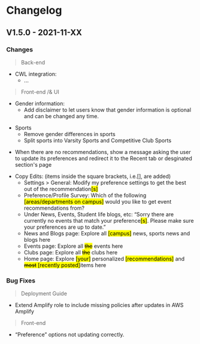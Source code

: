 # Changelog

## V1.5.0 - 2021-11-XX
### Changes
> Back-end
- CWL integration:
    - ...
<p></p>

> Front-end /& UI

- Gender information: 
    - Add disclaimer to let users know that gender information is optional and can be changed any time. 
<p></p>

- Sports
    - Remove gender differences in sports
    - Split sports into Varsity Sports and Competitive Club Sports
<p></p>

- When there are no recommendations, show a message asking the user to update its preferences and redirect it to the Recent tab or desginated section's page

<p></p>

- Copy Edits:
    (items inside the square brackets, i.e.[], are added)
    - Settings > General: Modify my preference settings to get the best out of the recommendation<mark>[s]</mark>
    - Preference/Profile Survey: Which of the following <mark>[areas/departments on campus]</mark> would you like to get event recommendations from?  
    - Under News, Events, Student life blogs, etc: “Sorry there are currently no events that match your preference<mark>[s]</mark>. Please make sure your preferences are up to date.” 
    - News and Blogs page: Explore all <mark>[campus]</mark> news, sports news and blogs here 
    - Events page: Explore all <mark>~~the~~</mark> events here 
    - Clubs page: Explore all <mark>~~the~~</mark> clubs here 
    - Home page: Explore <mark>[your]</mark> personalized <mark>[recommendations]</mark> and <mark>~~most~~ [recently posted]</mark>items here 
<p></p>

### Bug Fixes
> Deployment Guide
- Extend Amplify role to include missing policies after updates in AWS Amplify
<p></p>

> Front-end
- “Preference” options not updating correctly.
<p></p>